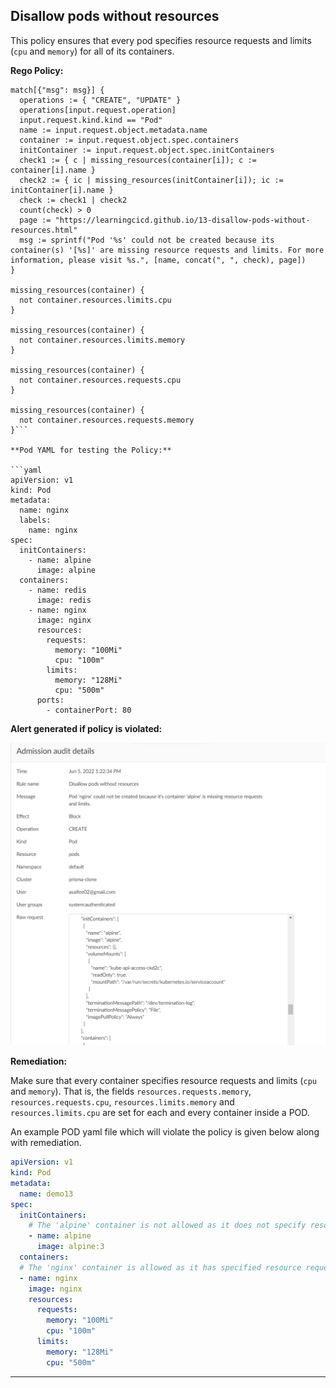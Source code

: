 ## Disallow pods without resources

This policy ensures that every pod specifies resource requests and limits (`cpu` and `memory`) for all of its containers.

**Rego Policy:**

```rego
match[{"msg": msg}] {
  operations := { "CREATE", "UPDATE" }
  operations[input.request.operation]
  input.request.kind.kind == "Pod"
  name := input.request.object.metadata.name
  container := input.request.object.spec.containers
  initContainer := input.request.object.spec.initContainers
  check1 := { c | missing_resources(container[i]); c := container[i].name }
  check2 := { ic | missing_resources(initContainer[i]); ic := initContainer[i].name }
  check := check1 | check2
  count(check) > 0
  page := "https://learningcicd.github.io/13-disallow-pods-without-resources.html"
  msg := sprintf("Pod '%s' could not be created because its container(s) '[%s]' are missing resource requests and limits. For more information, please visit %s.", [name, concat(", ", check), page])
}

missing_resources(container) {
  not container.resources.limits.cpu
}

missing_resources(container) {
  not container.resources.limits.memory
}

missing_resources(container) {
  not container.resources.requests.cpu
}

missing_resources(container) {
  not container.resources.requests.memory
}```

**Pod YAML for testing the Policy:**

```yaml
apiVersion: v1
kind: Pod
metadata:
  name: nginx
  labels:
    name: nginx
spec:
  initContainers:
    - name: alpine
      image: alpine
  containers:
    - name: redis
      image: redis
    - name: nginx
      image: nginx
      resources:
        requests:
          memory: "100Mi"
          cpu: "100m"
        limits:
          memory: "128Mi"
          cpu: "500m"
      ports:
        - containerPort: 80
```

**Alert generated if policy is violated:**

![13](./images/13.png)

**Remediation:**

Make sure that every container specifies resource requests and limits (`cpu` and `memory`). That is, the fields `resources.requests.memory`, `resources.requests.cpu`, `resources.limits.memory` and `resources.limits.cpu` are set for each and every container inside a POD.

An example POD yaml file which will violate the policy is given below along with remediation.

```yaml
apiVersion: v1
kind: Pod
metadata:
  name: demo13
spec:
  initContainers:
    # The 'alpine' container is not allowed as it does not specify resource requests and limits.
    - name: alpine
      image: alpine:3
  containers:
  # The 'nginx' container is allowed as it has specified resource requests and limits.
  - name: nginx
    image: nginx
    resources:
      requests:
        memory: "100Mi"
        cpu: "100m"
      limits:
        memory: "128Mi"
        cpu: "500m"
```

---
